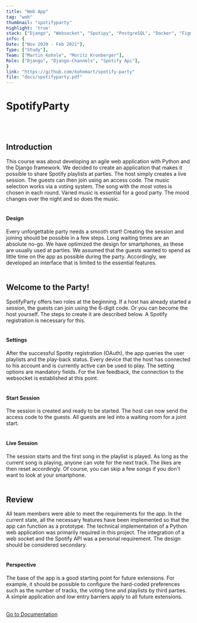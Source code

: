 ```yaml
---
title: "Web App"
tag: "web"
thumbnail: "spotifyparty"
highlight: 'true'
stack: ["Django", "Websocket", "Spotipy", "PostgreSQL", "Docker", "Figma"]
info: {
Date: ["Nov 2020 - Feb 2021"],    
Type: ["Study"],
Team: ["Martin Kohnle", "Moritz Kronberger"],
Role: ["Django", "Django-Channels", "Spotify Api"],
}
link: "https://github.com/kohnmart/spotify-party"
file: "docs/spotifyparty.pdf"
---
```


# SpotifyParty

<tech-stack :stack="stack"></tech-stack>

<team :info="info" :link="link" :doc="file"></team>

<br /> <br />

<image-loader height="large_wide" image="dev/spotifyparty/title"></image-loader>

## Introduction

This course was about developing an agile web application with Python and the Django framework. We decided to create an application that makes it possible to share Spotify playlists at parties. The host simply creates a live session. The guests can then join using an access code. The music selection works via a voting system. The song with the most votes is chosen in each round. Varied music is essential for a good party. The mood changes over the night and so does the music. <br /> <br />

#### Design

Every unforgettable party needs a smooth start! Creating the session and joining should be possible in a few steps. Long waiting times are an absolute no-go.
We have optimized the design for smartphones, as these are usually used at parties.
We assumed that the guests wanted to spend as little time on the app as possible during the party. Accordingly, we developed an interface that is limited to the essential features.<br /> <br />

## Welcome to the Party! <br />

SpotifyParty offers two roles at the beginning. If a host has already started a session, the guests can join using the 6-digit code.
Or you can become the host yourself. The steps to create it are described below.
A Spotify registration is necessary for this. <br /> <br />

#### Settings <br />

After the successful Spotity registration (OAuth), the app queries the user playlists and the play-back status.
Every device that the host has connected to his account and
is currently active can be used to play. The setting options are mandatory fields.
For the live feedback, the connection to the websocket is established at this point.
<br /> <br />

<image-loader height="small_portrait" image="dev/spotifyparty/first"></image-loader>

#### Start Session <br />

The session is created and ready to be started. The host can now send the access code to the guests. All guests are led into a waiting room for a joint start.
<br /> <br />

#### Live Session <br />

The session starts and the first song in the playlist is played. As long as the current song is playing,
anyone can vote for the next track. The likes are then reset accordingly.
Of course, you can skip a few songs if you don't want to look at your smartphone.
<br /> <br />

<image-loader height="small_portrait" image="dev/spotifyparty/second"></image-loader>

## Review <br />

All team members were able to meet the requirements for the app.
In the current state, all the necessary features have been implemented so that the app can function as a prototype.
The technical implementation of a Python web application was primarily required in this project. The integration of a web socket and the Spotify API was a personal requirement. The design should be considered secondary.
<br /> <br />

#### Perspective <br />

The base of the app is a good starting point for future extensions.
For example, it should be possible to configure the hard-coded preferences such as the number of tracks,
the voting time and playlists by third parties. A simple application and low entry barriers apply to all future extensions.
 <br />  <br />
 
[Go to Documentation](#top)